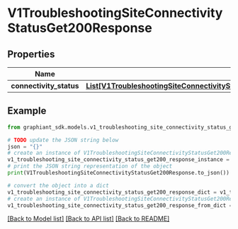 # V1TroubleshootingSiteConnectivityStatusGet200Response


## Properties

Name | Type | Description | Notes
------------ | ------------- | ------------- | -------------
**connectivity_status** | [**List[V1TroubleshootingSiteConnectivityStatusGet200ResponseConnectivityStatusInner]**](V1TroubleshootingSiteConnectivityStatusGet200ResponseConnectivityStatusInner.md) |  | [optional] 

## Example

```python
from graphiant_sdk.models.v1_troubleshooting_site_connectivity_status_get200_response import V1TroubleshootingSiteConnectivityStatusGet200Response

# TODO update the JSON string below
json = "{}"
# create an instance of V1TroubleshootingSiteConnectivityStatusGet200Response from a JSON string
v1_troubleshooting_site_connectivity_status_get200_response_instance = V1TroubleshootingSiteConnectivityStatusGet200Response.from_json(json)
# print the JSON string representation of the object
print(V1TroubleshootingSiteConnectivityStatusGet200Response.to_json())

# convert the object into a dict
v1_troubleshooting_site_connectivity_status_get200_response_dict = v1_troubleshooting_site_connectivity_status_get200_response_instance.to_dict()
# create an instance of V1TroubleshootingSiteConnectivityStatusGet200Response from a dict
v1_troubleshooting_site_connectivity_status_get200_response_from_dict = V1TroubleshootingSiteConnectivityStatusGet200Response.from_dict(v1_troubleshooting_site_connectivity_status_get200_response_dict)
```
[[Back to Model list]](../README.md#documentation-for-models) [[Back to API list]](../README.md#documentation-for-api-endpoints) [[Back to README]](../README.md)


